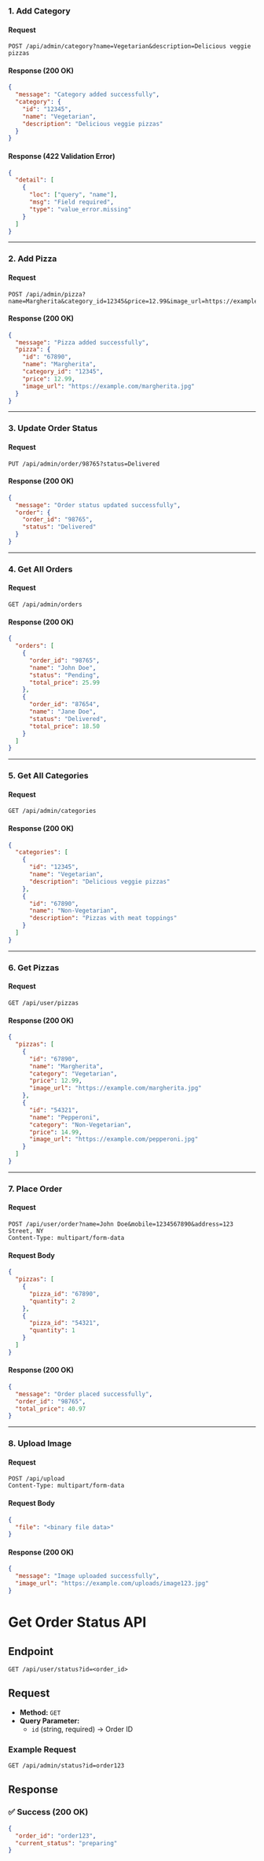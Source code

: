 ### **1. Add Category**
#### **Request**
```http
POST /api/admin/category?name=Vegetarian&description=Delicious veggie pizzas
```
#### **Response (200 OK)**
```json
{
  "message": "Category added successfully",
  "category": {
    "id": "12345",
    "name": "Vegetarian",
    "description": "Delicious veggie pizzas"
  }
}
```
#### **Response (422 Validation Error)**
```json
{
  "detail": [
    {
      "loc": ["query", "name"],
      "msg": "Field required",
      "type": "value_error.missing"
    }
  ]
}
```

---

### **2. Add Pizza**
#### **Request**
```http
POST /api/admin/pizza?name=Margherita&category_id=12345&price=12.99&image_url=https://example.com/margherita.jpg
```
#### **Response (200 OK)**
```json
{
  "message": "Pizza added successfully",
  "pizza": {
    "id": "67890",
    "name": "Margherita",
    "category_id": "12345",
    "price": 12.99,
    "image_url": "https://example.com/margherita.jpg"
  }
}
```

---

### **3. Update Order Status**
#### **Request**
```http
PUT /api/admin/order/98765?status=Delivered
```
#### **Response (200 OK)**
```json
{
  "message": "Order status updated successfully",
  "order": {
    "order_id": "98765",
    "status": "Delivered"
  }
}
```

---

### **4. Get All Orders**
#### **Request**
```http
GET /api/admin/orders
```
#### **Response (200 OK)**
```json
{
  "orders": [
    {
      "order_id": "98765",
      "name": "John Doe",
      "status": "Pending",
      "total_price": 25.99
    },
    {
      "order_id": "87654",
      "name": "Jane Doe",
      "status": "Delivered",
      "total_price": 18.50
    }
  ]
}
```

---

### **5. Get All Categories**
#### **Request**
```http
GET /api/admin/categories
```
#### **Response (200 OK)**
```json
{
  "categories": [
    {
      "id": "12345",
      "name": "Vegetarian",
      "description": "Delicious veggie pizzas"
    },
    {
      "id": "67890",
      "name": "Non-Vegetarian",
      "description": "Pizzas with meat toppings"
    }
  ]
}
```

---

### **6. Get Pizzas**
#### **Request**
```http
GET /api/user/pizzas
```
#### **Response (200 OK)**
```json
{
  "pizzas": [
    {
      "id": "67890",
      "name": "Margherita",
      "category": "Vegetarian",
      "price": 12.99,
      "image_url": "https://example.com/margherita.jpg"
    },
    {
      "id": "54321",
      "name": "Pepperoni",
      "category": "Non-Vegetarian",
      "price": 14.99,
      "image_url": "https://example.com/pepperoni.jpg"
    }
  ]
}
```

---

### **7. Place Order**
#### **Request**
```http
POST /api/user/order?name=John Doe&mobile=1234567890&address=123 Street, NY
Content-Type: multipart/form-data
```
#### **Request Body**
```json
{
  "pizzas": [
    {
      "pizza_id": "67890",
      "quantity": 2
    },
    {
      "pizza_id": "54321",
      "quantity": 1
    }
  ]
}
```
#### **Response (200 OK)**
```json
{
  "message": "Order placed successfully",
  "order_id": "98765",
  "total_price": 40.97
}
```

---

### **8. Upload Image**
#### **Request**
```http
POST /api/upload
Content-Type: multipart/form-data
```
#### **Request Body**
```json
{
  "file": "<binary file data>"
}
```
#### **Response (200 OK)**
```json
{
  "message": "Image uploaded successfully",
  "image_url": "https://example.com/uploads/image123.jpg"
}
```

# **Get Order Status API**

## **Endpoint**  
`GET /api/user/status?id=<order_id>`

## **Request**  
- **Method:** `GET`  
- **Query Parameter:**  
  - `id` (string, required) → Order ID  

### **Example Request**  
```http
GET /api/admin/status?id=order123
```

## **Response**  
### ✅ **Success (200 OK)**  
```json
{
  "order_id": "order123",
  "current_status": "preparing"
}
```